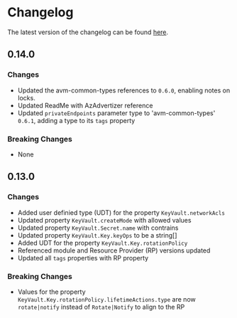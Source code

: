 # Changelog

The latest version of the changelog can be found [here](https://github.com/Azure/bicep-registry-modules/blob/main/avm/res/key-vault/vault/CHANGELOG.md).

## 0.14.0

### Changes

- Updated the avm-common-types references to `0.6.0`, enabling notes on locks.
- Updated ReadMe with AzAdvertizer reference
- Updated `privateEndpoints` parameter type to 'avm-common-types' `0.6.1`, adding a type to its `tags` property

### Breaking Changes

- None

## 0.13.0

### Changes

- Added user definied type (UDT) for the property `KeyVault.networkAcls`
- Updated property `KeyVault.createMode` with allowed values
- Updated property `KeyVault.Secret.name` with contrains
- Updated property `KeyVault.Key.keyOps` to be a string[]
- Added UDT for the property `KeyVault.Key.rotationPolicy`
- Referenced module and Resource Provider (RP) versions updated
- Updated all `tags` properties with RP property

### Breaking Changes

- Values for the property `KeyVault.Key.rotationPolicy.lifetimeActions.type` are now `rotate|notify` instead of `Rotate|Notify` to align to the RP
